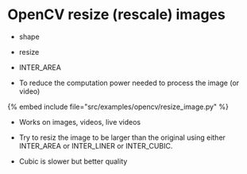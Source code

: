 # OpenCV resize (rescale) images

* shape
* resize
* INTER_AREA

* To reduce the computation power needed to process the image (or video)

{% embed include file="src/examples/opencv/resize_image.py" %}

* Works on images, videos, live videos

* Try to resiz the image to be larger than the original using either INTER_AREA or INTER_LINER or INTER_CUBIC.
* Cubic is slower but better quality



